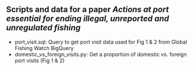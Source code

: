 ## Scripts and data for a paper _Actions at port essential for ending illegal, unreported and unregulated fishing_

- port_visit.sql: Query to get port visit data used for Fig 1 & 2 from Global Fishing Watch BigQuery
- domestic_vs_foreign_visits.py: Get a proportion of domestic vs. foreign port visits (Fig 1 & 2)
